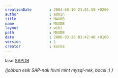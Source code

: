 ```yaml
---
creationDate        : 2004-08-10 21:01:59 +0200 
author              : admin 
title               : MAXDB 
name                : MAXDB 
layout              : wiki 
path                : MAXDB 
date                : 2006-03-26 01:42:46 +0100 
version             : 1 
creator             : kocka 
---
```

lasd [SAPDB](SAPDB.html)

_(jobban esik SAP-nak hivni mint mysql-nek, bocsi :) )_
